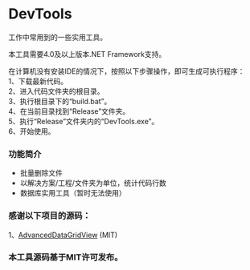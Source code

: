 # DevTools 
工作中常用到的一些实用工具。  
  
本工具需要4.0及以上版本.NET Framework支持。 
  
在计算机没有安装IDE的情况下，按照以下步骤操作，即可生成可执行程序：  
1、下载最新代码。  
2、进入代码文件夹的根目录。  
3、执行根目录下的“build.bat”。  
4、在当前目录找到“Release”文件夹。  
5、执行“Release”文件夹内的“DevTools.exe”。  
6、开始使用。  

### 功能简介
* 批量删除文件
* 以解决方案/工程/文件夹为单位，统计代码行数
* 数据库实用工具（暂时无法使用）

### 感谢以下项目的源码：
1、[AdvancedDataGridView](https://blogs.msdn.microsoft.com/markrideout/2006/01/08/customizing-the-datagridview-to-support-expandingcollapsing-ala-treegridview/) (MIT)

### 本工具源码基于MIT许可发布。
